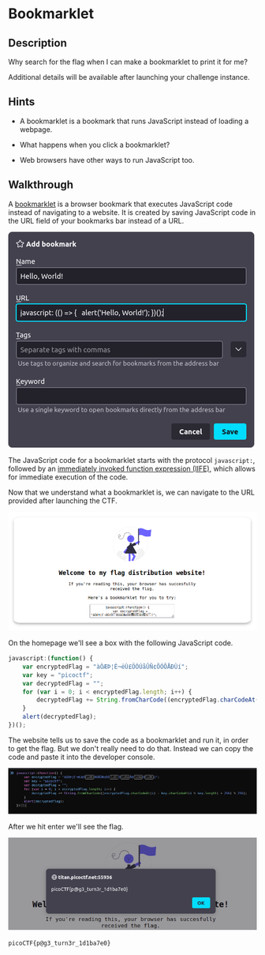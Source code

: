 # Bookmarklet

## Description

Why search for the flag when I can make a bookmarklet to print it for me?

Additional details will be available after launching your challenge instance.

## Hints

* A bookmarklet is a bookmark that runs JavaScript instead of loading a webpage.

* What happens when you click a bookmarklet?

* Web browsers have other ways to run JavaScript too.

## Walkthrough

A [bookmarklet](https://www.freecodecamp.org/news/what-are-bookmarklets/ "freeCodeCamp article on bookmarklets") is a browser bookmark that executes JavaScript code instead of navigating to a website. It is created by saving JavaScript code in the URL field of your bookmarks bar instead of a URL.

![bookmarklet](./creating-bookmarklet.png "A bookmarklet being created that alerts hello world")

The JavaScript code for a bookmarklet starts with the protocol ```javascript:```, followed by an [immediately invoked function expression (IIFE)](https://www.geeksforgeeks.org/immediately-invoked-function-expressions-iife-in-javascript/ "Geeks For Geeks tutorial on JavaScript IIFE's"), which allows for immediate execution of the code.

Now that we understand what a bookmarklet is, we can navigate to the URL provided after launching the CTF.

![Bookmarklet CTF Homepage](./homepage.png "Homepage for Bookmarklet CTF")

On the homepage we'll see a box with the following JavaScript code.

```js
javascript:(function() {
    var encryptedFlag = "àÒÆÞ¦È¬ëÙ£ÖÓÚåÛÑ¢ÕÓÔÅÐÙí";
    var key = "picoctf";
    var decryptedFlag = "";
    for (var i = 0; i < encryptedFlag.length; i++) {
        decryptedFlag += String.fromCharCode((encryptedFlag.charCodeAt(i) - key.charCodeAt(i % key.length) + 256) % 256);
    }
    alert(decryptedFlag);
})();
```

The website tells us to save the code as a bookmarklet and run it, in order to get the flag. But we don't really need to do that. Instead we can copy the code and paste it into the developer console.

![JavaScript Code](./javascript-in-console.png "JavaScript flag code placed into developers console")

After we hit enter we'll see the flag.

![CTF Flag](./flag.png "Alert that is printed after running JavaScript code")

```picoCTF{p@g3_turn3r_1d1ba7e0}```
